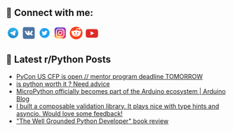 ## 🔎 Connect with me:
[<img src="https://github.com/bullbesh/bullbesh/blob/main/images/Telegram.png" width="32" height="32" />](https://t.me/bullbesh)
[<img src="https://github.com/bullbesh/bullbesh/blob/main/images/VK.png" width="32" height="32" />](https://vk.com/bullbesh)
[<img src="https://github.com/bullbesh/bullbesh/blob/main/images/Twitter.png" width="32" height="32" />](https://twitter.com/bullbesh1)
[<img src="https://github.com/bullbesh/bullbesh/blob/main/images/Instagram.png" width="32" height="32" />](https://www.instagram.com/bullbesh)
[<img src="https://github.com/bullbesh/bullbesh/blob/main/images/Reddit.png" width="32" height="32" />](https://www.reddit.com/user/bullbesh)
[<img src="https://github.com/bullbesh/bullbesh/blob/main/images/YouTube.png" width="32" height="32" />](https://www.youtube.com/channel/UCtfjRs6uzgq5mfm8S06WTcg)

## 📕 Latest r/Python Posts
<!-- BLOG-POST-LIST:START -->
- [PyCon US CFP is open // mentor program deadline TOMORROW](https://www.reddit.com/r/Python/comments/yrn9sc/pycon_us_cfp_is_open_mentor_program_deadline/)
- [is python worth it ? Need advice](https://www.reddit.com/r/Python/comments/yrm973/is_python_worth_it_need_advice/)
- [MicroPython officially becomes part of the Arduino ecosystem | Arduino Blog](https://www.reddit.com/r/Python/comments/yrldcw/micropython_officially_becomes_part_of_the/)
- [I built a composable validation library. It plays nice with type hints and asyncio. Would love some feedback!](https://www.reddit.com/r/Python/comments/yrkluj/i_built_a_composable_validation_library_it_plays/)
- [&quot;The Well Grounded Python Developer&quot; book review](https://www.reddit.com/r/Python/comments/yriw7b/the_well_grounded_python_developer_book_review/)
<!-- BLOG-POST-LIST:END -->
